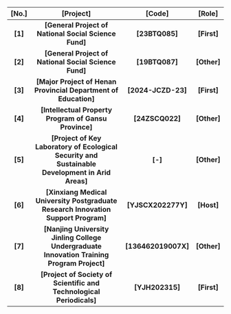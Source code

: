 |  **[No.]**|**[Project]**|**[Code]**|**[Role]**  |
|:-:|:-:|:-:|:-:|
|  **[1]**|**[General Project of National Social Science Fund]**|**[23BTQ085]**|**[First]**  |
|  **[2]**|**[General Project of National Social Science Fund]**|**[19BTQ087]**|**[Other]**  |
|  **[3]**|**[Major Project of Henan Provincial Department of Education]**|**[2024-JCZD-23]**|**[First]**  |
|  **[4]**|**[Intellectual Property Program of Gansu Province]**|**[24ZSCQ022]**|**[Other]**  |
|  **[5]**|**[Project of Key Laboratory of Ecological Security and Sustainable Development in Arid Areas]**|**[-]**|**[Other]**  |
|  **[6]**|**[Xinxiang Medical University Postgraduate Research Innovation Support Program]**|**[YJSCX202277Y]**|**[Host]**  |
|  **[7]**|**[Nanjing University Jinling College Undergraduate Innovation Training Program Project]**|**[136462019007X]**|**[Other]**  |
|  **[8]**|**[Project of Society of Scientific and Technological Periodicals]**|**[YJH202315]**|**[First]**  |
